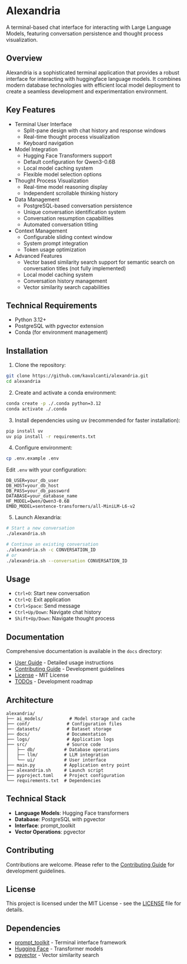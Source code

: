 # Alexandria

A terminal-based chat interface for interacting with Large Language Models, featuring conversation persistence and thought process visualization.

## Overview

Alexandria is a sophisticated terminal application that provides a robust interface for interacting with huggingface language models. It combines modern database technologies with efficient local model deployment to create a seamless development and experimentation environment.

## Key Features

- Terminal User Interface
  - Split-pane design with chat history and response windows
  - Real-time thought process visualization
  - Keyboard navigation
- Model Integration
  - Hugging Face Transformers support
  - Default configuration for Qwen3-0.6B
  - Local model caching system
  - Flexible model selection options
- Thought Process Visualization
  - Real-time model reasoning display
  - Independent scrollable thinking history
- Data Management
  - PostgreSQL-based conversation persistence
  - Unique conversation identification system
  - Conversation resumption capabilities
  - Automated conversation titling
- Context Management
  - Configurable sliding context window
  - System prompt integration
  - Token usage optimization
- Advanced Features
  - Vector based similarity search support for semantic search on conversation titles (not fully implemented)
  - Local model caching system
  - Conversation history management
  - Vector similarity search capabilities

## Technical Requirements

- Python 3.12+
- PostgreSQL with pgvector extension
- Conda (for environment management)

## Installation

1. Clone the repository:
```bash
git clone https://github.com/kavalcanti/alexandria.git
cd alexandria
```

2. Create and activate a conda environment:
```bash
conda create -p ./.conda python=3.12
conda activate ./.conda
```

3. Install dependencies using uv (recommended for faster installation):
```bash
pip install uv
uv pip install -r requirements.txt
```

4. Configure environment:
```bash
cp .env.example .env
```

Edit `.env` with your configuration:
```
DB_USER=your_db_user
DB_HOST=your_db_host
DB_PASS=your_db_password
DATABASE=your_database_name
HF_MODEL=Qwen/Qwen3-0.6B
EMBD_MODEL=sentence-transformers/all-MiniLM-L6-v2
```

5. Launch Alexandria:

```bash
# Start a new conversation
./alexandria.sh

# Continue an existing conversation
./alexandria.sh -c CONVERSATION_ID
# or
./alexandria.sh --conversation CONVERSATION_ID
```

## Usage

- `Ctrl+O`: Start new conversation
- `Ctrl+Q`: Exit application
- `Ctrl+Space`: Send message
- `Ctrl+Up/Down`: Navigate chat history
- `Shift+Up/Down`: Navigate thought process

## Documentation

Comprehensive documentation is available in the `docs` directory:

- [User Guide](docs/UserGuide.md) - Detailed usage instructions
- [Contributing Guide](docs/CONTRIBUTING.md) - Development guidelines
- [License](docs/LICENSE.md) - MIT License
- [TODOs](docs/TODOs.md) - Development roadmap

## Architecture

```
alexandria/
├── ai_models/          # Model storage and cache
├── conf/              # Configuration files
├── datasets/          # Dataset storage
├── docs/              # Documentation
├── logs/              # Application logs
├── src/               # Source code
│   ├── db/           # Database operations
│   ├── llm/          # LLM integration
│   └── ui/           # User interface
├── main.py           # Application entry point
├── alexandria.sh     # Launch script
├── pyproject.toml    # Project configuration
└── requirements.txt  # Dependencies
```

## Technical Stack

- **Language Models**: Hugging Face transformers
- **Database**: PostgreSQL with pgvector
- **Interface**: prompt_toolkit
- **Vector Operations**: pgvector

## Contributing

Contributions are welcome. Please refer to the [Contributing Guide](docs/CONTRIBUTING.md) for development guidelines.

## License

This project is licensed under the MIT License - see the [LICENSE](docs/LICENSE.md) file for details.

## Dependencies

- [prompt_toolkit](https://github.com/prompt-toolkit/python-prompt-toolkit) - Terminal interface framework
- [Hugging Face](https://huggingface.co/) - Transformer models
- [pgvector](https://github.com/pgvector/pgvector) - Vector similarity search